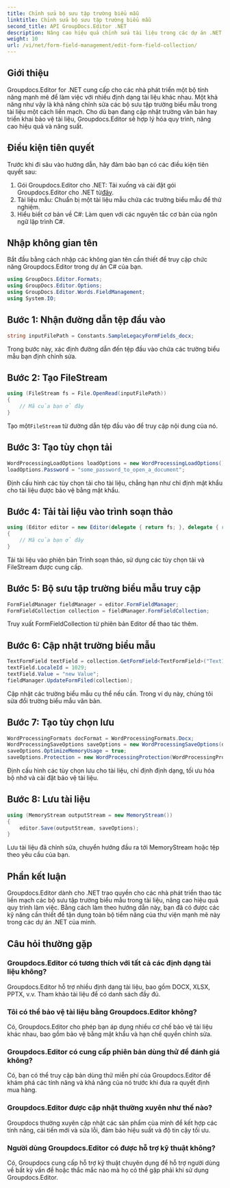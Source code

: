 ```yaml
---
title: Chỉnh sửa bộ sưu tập trường biểu mẫu
linktitle: Chỉnh sửa bộ sưu tập trường biểu mẫu
second_title: API GroupDocs.Editor .NET
description: Nâng cao hiệu quả chỉnh sửa tài liệu trong các dự án .NET với Groupdocs.Editor. Sửa đổi bộ sưu tập trường biểu mẫu một cách liền mạch.
weight: 10
url: /vi/net/form-field-management/edit-form-field-collection/
---
```

## Giới thiệu
Groupdocs.Editor for .NET cung cấp cho các nhà phát triển một bộ tính năng mạnh mẽ để làm việc với nhiều định dạng tài liệu khác nhau. Một khả năng như vậy là khả năng chỉnh sửa các bộ sưu tập trường biểu mẫu trong tài liệu một cách liền mạch. Cho dù bạn đang cập nhật trường văn bản hay triển khai bảo vệ tài liệu, Groupdocs.Editor sẽ hợp lý hóa quy trình, nâng cao hiệu quả và năng suất.
## Điều kiện tiên quyết
Trước khi đi sâu vào hướng dẫn, hãy đảm bảo bạn có các điều kiện tiên quyết sau:
1.  Gói Groupdocs.Editor cho .NET: Tải xuống và cài đặt gói Groupdocs.Editor cho .NET từ[đây](https://releases.groupdocs.com/editor/net/).
2. Tài liệu mẫu: Chuẩn bị một tài liệu mẫu chứa các trường biểu mẫu để thử nghiệm.
3. Hiểu biết cơ bản về C#: Làm quen với các nguyên tắc cơ bản của ngôn ngữ lập trình C#.

## Nhập không gian tên
Bắt đầu bằng cách nhập các không gian tên cần thiết để truy cập chức năng Groupdocs.Editor trong dự án C# của bạn.
```csharp
using GroupDocs.Editor.Formats;
using GroupDocs.Editor.Options;
using GroupDocs.Editor.Words.FieldManagement;
using System.IO;
```
## Bước 1: Nhận đường dẫn tệp đầu vào
```csharp
string inputFilePath = Constants.SampleLegacyFormFields_docx;
```
Trong bước này, xác định đường dẫn đến tệp đầu vào chứa các trường biểu mẫu bạn định chỉnh sửa.
## Bước 2: Tạo FileStream
```csharp
using (FileStream fs = File.OpenRead(inputFilePath))
{
    // Mã của bạn ở đây
}
```
 Tạo một`FileStream` từ đường dẫn tệp đầu vào để truy cập nội dung của nó.
## Bước 3: Tạo tùy chọn tải
```csharp
WordProcessingLoadOptions loadOptions = new WordProcessingLoadOptions();
loadOptions.Password = "some_password_to_open_a_document";
```
Định cấu hình các tùy chọn tải cho tài liệu, chẳng hạn như chỉ định mật khẩu cho tài liệu được bảo vệ bằng mật khẩu.
## Bước 4: Tải tài liệu vào trình soạn thảo
```csharp
using (Editor editor = new Editor(delegate { return fs; }, delegate { return loadOptions; }))
{
    // Mã của bạn ở đây
}
```
Tải tài liệu vào phiên bản Trình soạn thảo, sử dụng các tùy chọn tải và FileStream được cung cấp.
## Bước 5: Bộ sưu tập trường biểu mẫu truy cập
```csharp
FormFieldManager fieldManager = editor.FormFieldManager;
FormFieldCollection collection = fieldManager.FormFieldCollection;
```
Truy xuất FormFieldCollection từ phiên bản Editor để thao tác thêm.
## Bước 6: Cập nhật trường biểu mẫu
```csharp
TextFormField textField = collection.GetFormField<TextFormField>("Text1");
textField.LocaleId = 1029;
textField.Value = "new Value";
fieldManager.UpdateFormFiled(collection);
```
Cập nhật các trường biểu mẫu cụ thể nếu cần. Trong ví dụ này, chúng tôi sửa đổi trường biểu mẫu văn bản.
## Bước 7: Tạo tùy chọn lưu
```csharp
WordProcessingFormats docFormat = WordProcessingFormats.Docx;
WordProcessingSaveOptions saveOptions = new WordProcessingSaveOptions(docFormat);
saveOptions.OptimizeMemoryUsage = true;
saveOptions.Protection = new WordProcessingProtection(WordProcessingProtectionType.AllowOnlyFormFields, "write_password");
```
Định cấu hình các tùy chọn lưu cho tài liệu, chỉ định định dạng, tối ưu hóa bộ nhớ và cài đặt bảo vệ tài liệu.
## Bước 8: Lưu tài liệu
```csharp
using (MemoryStream outputStream = new MemoryStream())
{
    editor.Save(outputStream, saveOptions);
}
```
Lưu tài liệu đã chỉnh sửa, chuyển hướng đầu ra tới MemoryStream hoặc tệp theo yêu cầu của bạn.

## Phần kết luận
Groupdocs.Editor dành cho .NET trao quyền cho các nhà phát triển thao tác liền mạch các bộ sưu tập trường biểu mẫu trong tài liệu, nâng cao hiệu quả quy trình làm việc. Bằng cách làm theo hướng dẫn này, bạn đã có được các kỹ năng cần thiết để tận dụng toàn bộ tiềm năng của thư viện mạnh mẽ này trong các dự án .NET của mình.

## Câu hỏi thường gặp
### Groupdocs.Editor có tương thích với tất cả các định dạng tài liệu không?
Groupdocs.Editor hỗ trợ nhiều định dạng tài liệu, bao gồm DOCX, XLSX, PPTX, v.v. Tham khảo tài liệu để có danh sách đầy đủ.
### Tôi có thể bảo vệ tài liệu bằng Groupdocs.Editor không?
Có, Groupdocs.Editor cho phép bạn áp dụng nhiều cơ chế bảo vệ tài liệu khác nhau, bao gồm bảo vệ bằng mật khẩu và hạn chế quyền chỉnh sửa.
### Groupdocs.Editor có cung cấp phiên bản dùng thử để đánh giá không?
Có, bạn có thể truy cập bản dùng thử miễn phí của Groupdocs.Editor để khám phá các tính năng và khả năng của nó trước khi đưa ra quyết định mua hàng.
### Groupdocs.Editor được cập nhật thường xuyên như thế nào?
Groupdocs thường xuyên cập nhật các sản phẩm của mình để kết hợp các tính năng, cải tiến mới và sửa lỗi, đảm bảo hiệu suất và độ tin cậy tối ưu.
### Người dùng Groupdocs.Editor có được hỗ trợ kỹ thuật không?
Có, Groupdocs cung cấp hỗ trợ kỹ thuật chuyên dụng để hỗ trợ người dùng về bất kỳ vấn đề hoặc thắc mắc nào mà họ có thể gặp phải khi sử dụng Groupdocs.Editor.